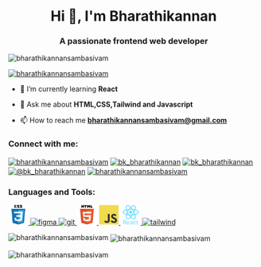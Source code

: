 <h1 align="center">Hi 👋, I'm Bharathikannan</h1>
<h3 align="center">A passionate frontend web developer</h3>

<p align="left"> <img src="https://komarev.com/ghpvc/?username=bharathikannansambasivam&label=Profile%20views&color=0e75b6&style=flat" alt="bharathikannansambasivam" /> </p>

<p align="left"> <a href="https://github.com/ryo-ma/github-profile-trophy"><img src="https://github-profile-trophy.vercel.app/?username=bharathikannansambasivam" alt="bharathikannansambasivam" /></a> </p>

- 🌱 I’m currently learning **React**

- 💬 Ask me about **HTML,CSS,Tailwind and Javascript**

- 📫 How to reach me **bharathikannansambasivam@gmail.com**

<h3 align="left">Connect with me:</h3>
<p align="left">
<a href="https://linkedin.com/in/bharathikannansambasivam" target="blank"><img align="center" src="https://raw.githubusercontent.com/rahuldkjain/github-profile-readme-generator/master/src/images/icons/Social/linked-in-alt.svg" alt="bharathikannansambasivam" height="30" width="40" /></a>
<a href="https://instagram.com/bk_bharathikannan" target="blank"><img align="center" src="https://raw.githubusercontent.com/rahuldkjain/github-profile-readme-generator/master/src/images/icons/Social/instagram.svg" alt="bk_bharathikannan" height="30" width="40" /></a>
<a href="https://dribbble.com/bk_bharathikannan" target="blank"><img align="center" src="https://raw.githubusercontent.com/rahuldkjain/github-profile-readme-generator/master/src/images/icons/Social/dribbble.svg" alt="bk_bharathikannan" height="30" width="40" /></a>
<a href="https://medium.com/@bk_bharathikannan" target="blank"><img align="center" src="https://raw.githubusercontent.com/rahuldkjain/github-profile-readme-generator/master/src/images/icons/Social/medium.svg" alt="@bk_bharathikannan" height="30" width="40" /></a>
<a href="https://www.leetcode.com/bharathikannansambasivam" target="blank"><img align="center" src="https://raw.githubusercontent.com/rahuldkjain/github-profile-readme-generator/master/src/images/icons/Social/leet-code.svg" alt="bharathikannansambasivam" height="30" width="40" /></a>
</p>

<h3 align="left">Languages and Tools:</h3>
<p align="left"> <a href="https://www.w3schools.com/css/" target="_blank" rel="noreferrer"> <img src="https://raw.githubusercontent.com/devicons/devicon/master/icons/css3/css3-original-wordmark.svg" alt="css3" width="40" height="40"/> </a> <a href="https://www.figma.com/" target="_blank" rel="noreferrer"> <img src="https://www.vectorlogo.zone/logos/figma/figma-icon.svg" alt="figma" width="40" height="40"/> </a> <a href="https://git-scm.com/" target="_blank" rel="noreferrer"> <img src="https://www.vectorlogo.zone/logos/git-scm/git-scm-icon.svg" alt="git" width="40" height="40"/> </a> <a href="https://www.w3.org/html/" target="_blank" rel="noreferrer"> <img src="https://raw.githubusercontent.com/devicons/devicon/master/icons/html5/html5-original-wordmark.svg" alt="html5" width="40" height="40"/> </a> <a href="https://developer.mozilla.org/en-US/docs/Web/JavaScript" target="_blank" rel="noreferrer"> <img src="https://raw.githubusercontent.com/devicons/devicon/master/icons/javascript/javascript-original.svg" alt="javascript" width="40" height="40"/> </a> <a href="https://reactjs.org/" target="_blank" rel="noreferrer"> <img src="https://raw.githubusercontent.com/devicons/devicon/master/icons/react/react-original-wordmark.svg" alt="react" width="40" height="40"/> </a> <a href="https://tailwindcss.com/" target="_blank" rel="noreferrer"> <img src="https://www.vectorlogo.zone/logos/tailwindcss/tailwindcss-icon.svg" alt="tailwind" width="40" height="40"/> </a> </p>

<p><img align="left" src="https://github-readme-stats.vercel.app/api/top-langs?username=bharathikannansambasivam&show_icons=true&locale=en&layout=compact" alt="bharathikannansambasivam" /></p>

<p>&nbsp;<img align="center" src="https://github-readme-stats.vercel.app/api?username=bharathikannansambasivam&show_icons=true&locale=en" alt="bharathikannansambasivam" /></p>

<p><img align="center" src="https://github-readme-streak-stats.herokuapp.com/?user=bharathikannansambasivam&" alt="bharathikannansambasivam" /></p>
